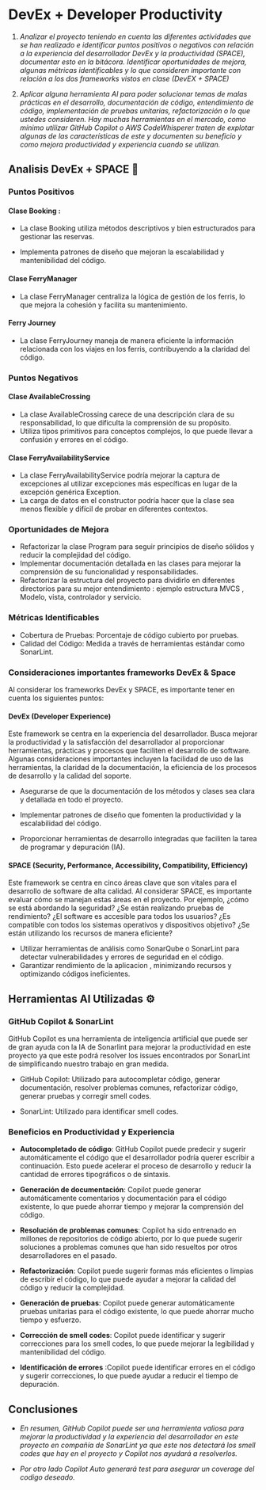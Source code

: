 # DevEx + Developer Productivity

1. _Analizar el proyecto teniendo en cuenta las diferentes actividades que se han realizado e identificar puntos positivos o negativos con relación a la experiencia del desarrollador DevEx y la productividad (SPACE), documentar esto en la bitácora. Identificar oportunidades de mejora, algunas métricas identificables y lo que consideren importante con relación a los dos frameworks vistos en clase (DevEX + SPACE)_

2. _Aplicar alguna herramienta AI para poder solucionar temas de malas prácticas en el desarrollo, documentación de código, entendimiento de código, implementación de pruebas unitarias, refactorización o lo que ustedes consideren. Hay muchas herramientas en el mercado, como mínimo utilizar GitHub Copilot o AWS CodeWhisperer  traten de explotar algunas de las características de este y documenten su beneficio y como mejora productividad y experiencia cuando se utilizan._

## Analisis DevEx + SPACE 🚀

### Puntos Positivos
#### **Clase Booking** : 
- La clase Booking utiliza métodos descriptivos y bien estructurados para gestionar las reservas.

- Implementa patrones de diseño que mejoran la escalabilidad y mantenibilidad del código.
#### **Clase FerryManager**
- La clase FerryManager centraliza la lógica de gestión de los ferris, lo que mejora la cohesión y facilita su mantenimiento.
#### **Ferry Journey**
- La clase FerryJourney maneja de manera eficiente la información relacionada con los viajes en los ferris, contribuyendo a la claridad del código.

### Puntos Negativos
#### **Clase AvailableCrossing** 
- La clase AvailableCrossing carece de una descripción clara de su responsabilidad, lo que dificulta la comprensión de su propósito.
- Utiliza tipos primitivos para conceptos complejos, lo que puede llevar a confusión y errores en el código.

#### **Clase FerryAvailabilityService**
- La clase FerryAvailabilityService podría mejorar la captura de excepciones al utilizar excepciones más específicas en lugar de la excepción genérica Exception.
- La carga de datos en el constructor podría hacer que la clase sea menos flexible y difícil de probar en diferentes contextos.



### Oportunidades de Mejora
- Refactorizar la clase Program para seguir principios de diseño sólidos y reducir la complejidad del código.
- Implementar documentación detallada en las clases para mejorar la comprensión de su funcionalidad y responsabilidades.
- Refactorizar la estructura del proyecto para dividirlo en diferentes directorios para su mejor entendimiento : ejemplo estructura MVCS , Modelo, vista, controlador y servicio.

### Métricas Identificables

- Cobertura de Pruebas: Porcentaje de código cubierto por pruebas.
- Calidad del Código: Medida a través de herramientas estándar como SonarLint.
### Consideraciones importantes frameworks DevEx & Space
Al considerar los frameworks DevEx y SPACE, es importante tener en cuenta los siguientes puntos:

#### **DevEx (Developer Experience)** 
Este framework se centra en la experiencia del desarrollador. Busca mejorar la productividad y la satisfacción del desarrollador al proporcionar herramientas, prácticas y procesos que faciliten el desarrollo de software. Algunas consideraciones importantes incluyen la facilidad de uso de las herramientas, la claridad de la documentación, la eficiencia de los procesos de desarrollo y la calidad del soporte.

- Asegurarse de que la documentación de los métodos y clases sea clara y detallada en todo el proyecto.

- Implementar patrones de diseño que fomenten la productividad y la escalabilidad del código.

- Proporcionar herramientas de desarrollo integradas que faciliten la tarea de programar y depuración (IA).

#### **SPACE (Security, Performance, Accessibility, Compatibility, Efficiency)**
 Este framework se centra en cinco áreas clave que son vitales para el desarrollo de software de alta calidad. Al considerar SPACE, es importante evaluar cómo se manejan estas áreas en el proyecto. Por ejemplo, ¿cómo se está abordando la seguridad? ¿Se están realizando pruebas de rendimiento? ¿El software es accesible para todos los usuarios? ¿Es compatible con todos los sistemas operativos y dispositivos objetivo? ¿Se están utilizando los recursos de manera eficiente?
 -  Utilizar herramientas de análisis como SonarQube o SonarLint para detectar vulnerabilidades y errores de seguridad en el código.
 - Garantizar rendimiento de la aplicacion , minimizando recursos y optimizando códigos ineficientes.
## Herramientas AI Utilizadas ⚙️ 

### GitHub Copilot & SonarLint

GitHub Copilot es una herramienta de inteligencia artificial que puede ser de gran ayuda con la IA de Sonarlint para mejorar la productividad en este proyecto ya que este podrá resolver los issues encontrados por SonarLint de simplificando nuestro trabajo en gran medida. 

- GitHub Copilot: Utilizado para autocompletar código, generar documentación, resolver problemas comunes, refactorizar código, generar pruebas y corregir smell codes.

- SonarLint: Utilizado para identificar  smell codes.

###  Beneficios en Productividad y Experiencia

- **Autocompletado de código**: GitHub Copilot puede predecir y sugerir automáticamente el código que el desarrollador podría querer escribir a continuación. Esto puede acelerar el proceso de desarrollo y reducir la cantidad de errores tipográficos o de sintaxis.

- **Generación de documentación**: Copilot puede generar automáticamente comentarios y documentación para el código existente, lo que puede ahorrar tiempo y mejorar la comprensión del código.

- **Resolución de problemas comunes**: Copilot ha sido entrenado en millones de repositorios de código abierto, por lo que puede sugerir soluciones a problemas comunes que han sido resueltos por otros desarrolladores en el pasado.
- **Refactorización**: Copilot puede sugerir formas más eficientes o limpias de escribir el código, lo que puede ayudar a mejorar la calidad del código y reducir la complejidad.

- **Generación de pruebas**: Copilot puede generar automáticamente pruebas unitarias para el código existente, lo que puede ahorrar mucho tiempo y esfuerzo.

- **Corrección de smell codes**: Copilot puede identificar y sugerir correcciones para los smell codes, lo que puede mejorar la legibilidad y mantenibilidad del código.

- **Identificación de errores** :Copilot puede identificar errores en el código y sugerir correcciones, lo que puede ayudar a reducir el tiempo de depuración.

## Conclusiones
- _En resumen, GitHub Copilot puede ser una herramienta valiosa para mejorar la productividad y la experiencia del desarrollador en este proyecto en compañía de SonarLint ya que este nos detectará los smell codes que hay en el proyecto y Copilot nos ayudará a resolverlos._

- _Por otro lado Copilot Auto generará test para asegurar un coverage del codigo deseado._



